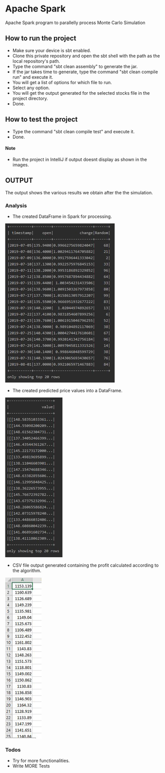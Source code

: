 # Apache Spark 

Apache Spark program to parallelly process Monte Carlo Simulation 
  
## How to run the project

  - Make sure your device is sbt enabled.
  - Clone this private repository and open the sbt shell with the path as the local repository's path.
  - Type the command "sbt clean assembly" to generate the jar.
  - If the jar takes time to generate, type the command "sbt clean compile run" and execute it.
  - You will get a list of options for which file to run.
  - Select any option.
  - You will get the output generated for the selected stocks file in the project directory.
  - Done.

## How to test the project

  - Type the command "sbt clean compile test" and execute it.
  - Done.

#### Note
  - Run the project in IntelliJ if output doesnt display as shown in the images.
  
 
## OUTPUT
The output shows the various results we obtain after the the simulation. 


### Analysis
- The created DataFrame in Spark for processing.

![Author names](https://raw.githubusercontent.com/mehul-birari/Stocks-simulation-using-Apache-Spark/master/images/Picture1.JPG "Author names")

- The created predicted price values into a DataFrame.

![Author names and count](https://raw.githubusercontent.com/mehul-birari/Stocks-simulation-using-Apache-Spark/master/images/Picture2.JPG "Author names and count")

- CSV file output generated containing the profit calculated according to the algorithm.

![Sorted by publication count](https://raw.githubusercontent.com/mehul-birari/Stocks-simulation-using-Apache-Spark/master/images/Picture3.JPG "Sorted by publication count")

 
 
### Todos

 - Try for more functionalities.
 - Write MORE Tests
  



   